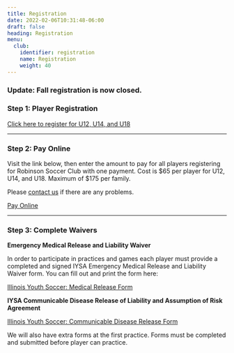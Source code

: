 ```yaml
---
title: Registration
date: 2022-02-06T10:31:48-06:00
draft: false
heading: Registration
menu:
  club:
    identifier: registration
    name: Registration
    weight: 40
---
```

### Update: Fall registration is now closed.

### Step 1: Player Registration

[Click here to register for U12, U14, and U18](https://docs.google.com/forms/d/1acCtXPME0oO-pblii8u2UJmDLbMoO3D_AKifIt9JQk0/edit)

- - -

### Step 2: Pay Online

Visit the link below, then enter the amount to pay for all players registering for Robinson Soccer Club with one payment.  Cost is $65 per player for U12, U14, and U18.  Maximum of $175 per family.

Please [contact us](/club/contact/) if there are any problems.

[Pay Online](https://buy.stripe.com/7sIbKH7Sl9yv9sA000)

- - -

### Step 3: Complete Waivers

**Emergency Medical Release and Liability Waiver**

In order to participate in practices and games each player must provide a completed and signed IYSA Emergency Medical Release and Liability Waiver form.  You can fill out and print the form here:

[Illinois Youth Soccer: Medical Release Form](https://illinoisyouthsoccer.demosphere-secure.com/_files/forms/iysa-forms-amp-policies/MEDICAL%20RELEASE%202-11-20%20(00000003).pdf)

**IYSA Communicable Disease Release of Liability and Assumption of Risk Agreement**

[Illinois Youth Soccer: Communicable Disease Release Form](https://illinoisyouthsoccer.demosphere-secure.com/_files/forms/covid-19-resources/COVID-19%20WAIVER.pdf)

We will also have extra forms at the first practice.  Forms must be completed and submitted before player can practice.